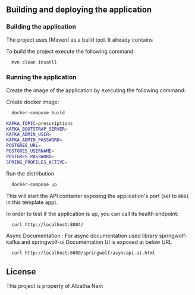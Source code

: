 
## Building and deploying the application

### Building the application

The project uses [Maven] as a build tool. It already contains
 

To build the project execute the following command:

```bash
  mvn clean insatll
```

### Running the application

Create the image of the application by executing the following command:


Create docker image:

```bash
  docker-compose build 
```
```bash
KAFKA_TOPIC=prescriptions
KAFKA_BOOTSTRAP_SERVER= 
KAFKA_ADMIN_USER= 
KAFKA_ADMIN_PASSWORD= 
POSTGRES_URL= 
POSTGRES_USERNAME= 
POSTGRES_PASSWORD= 
SPRING_PROFILES_ACTIVE=
```
Run the distribution 

```bash
  docker-compose up
```

This will start the API container exposing the application's port
(set to `8081` in this template app).

In order to test if the application is up, you can call its health endpoint:

```bash
  curl http://localhost:8084/
```

Async Documentation : 
For async documentation used library springwolf-kafka and springwolf-ui
Documentation UI is exposed at below URL 

```bash
  curl http://localhost:8080/springwolf/asyncapi-ui.html
```

## License

This project is property of Albatha Next

